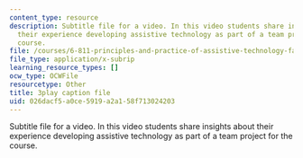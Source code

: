 ```yaml
---
content_type: resource
description: Subtitle file for a video. In this video students share insights about
  their experience developing assistive technology as part of a team project for the
  course.
file: /courses/6-811-principles-and-practice-of-assistive-technology-fall-2014/026dacf5a0ce5919a2a158f713024203_6Vea2rZOA3k.vtt
file_type: application/x-subrip
learning_resource_types: []
ocw_type: OCWFile
resourcetype: Other
title: 3play caption file
uid: 026dacf5-a0ce-5919-a2a1-58f713024203
---
```

Subtitle file for a video. In this video students share insights about their experience developing assistive technology as part of a team project for the course.

